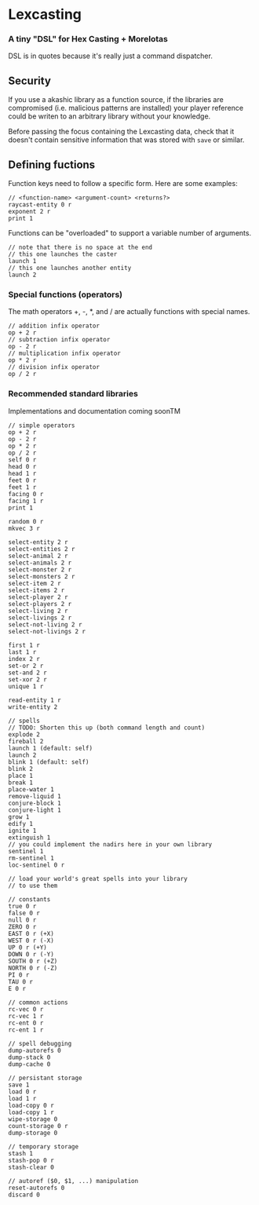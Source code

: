 # Lexcasting
### A tiny "DSL" for Hex Casting + MoreIotas
DSL is in quotes because it's really just a command dispatcher.

## Security
If you use a akashic library as a function source, if the libraries are compromised (i.e. malicious patterns are installed) your player reference could be writen to an arbitrary library without your knowledge.

Before passing the focus containing the Lexcasting data, check that it doesn't contain sensitive information that was stored with `save` or similar.

## Defining fuctions
Function keys need to follow a specific form.
Here are some examples:
```
// <function-name> <argument-count> <returns?>
raycast-entity 0 r
exponent 2 r
print 1
```

Functions can be "overloaded" to support a variable number of arguments.
```
// note that there is no space at the end
// this one launches the caster
launch 1
// this one launches another entity
launch 2
```

### Special functions (operators)
The math operators +, -, *, and / are actually functions with special names.
```
// addition infix operator
op + 2 r
// subtraction infix operator
op - 2 r
// multiplication infix operator
op * 2 r
// division infix operator
op / 2 r
```

### Recommended standard libraries
Implementations and documentation coming soonTM
```
// simple operators
op + 2 r
op - 2 r
op * 2 r
op / 2 r
self 0 r
head 0 r
head 1 r
feet 0 r
feet 1 r
facing 0 r
facing 1 r
print 1

random 0 r
mkvec 3 r

select-entity 2 r
select-entities 2 r
select-animal 2 r
select-animals 2 r
select-monster 2 r
select-monsters 2 r
select-item 2 r
select-items 2 r
select-player 2 r
select-players 2 r
select-living 2 r
select-livings 2 r
select-not-living 2 r
select-not-livings 2 r

first 1 r
last 1 r
index 2 r
set-or 2 r
set-and 2 r
set-xor 2 r
unique 1 r

read-entity 1 r
write-entity 2

// spells
// TODO: Shorten this up (both command length and count)
explode 2
fireball 2
launch 1 (default: self)
launch 2 
blink 1 (default: self)
blink 2
place 1
break 1
place-water 1
remove-liquid 1
conjure-block 1
conjure-light 1
grow 1
edify 1
ignite 1
extinguish 1
// you could implement the nadirs here in your own library
sentinel 1
rm-sentinel 1
loc-sentinel 0 r

// load your world's great spells into your library
// to use them

// constants
true 0 r
false 0 r
null 0 r
ZERO 0 r
EAST 0 r (+X)
WEST 0 r (-X)
UP 0 r (+Y)
DOWN 0 r (-Y)
SOUTH 0 r (+Z)
NORTH 0 r (-Z)
PI 0 r
TAU 0 r
E 0 r

// common actions
rc-vec 0 r
rc-vec 1 r
rc-ent 0 r
rc-ent 1 r

// spell debugging
dump-autorefs 0
dump-stack 0
dump-cache 0

// persistant storage
save 1
load 0 r
load 1 r
load-copy 0 r
load-copy 1 r
wipe-storage 0
count-storage 0 r
dump-storage 0

// temporary storage
stash 1
stash-pop 0 r
stash-clear 0

// autoref ($0, $1, ...) manipulation
reset-autorefs 0
discard 0
```
